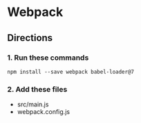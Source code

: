 # Webpack

## Directions

### 1. Run these commands
```
npm install --save webpack babel-loader@7
```

### 2. Add these files
* src/main.js
* webpack.config.js
